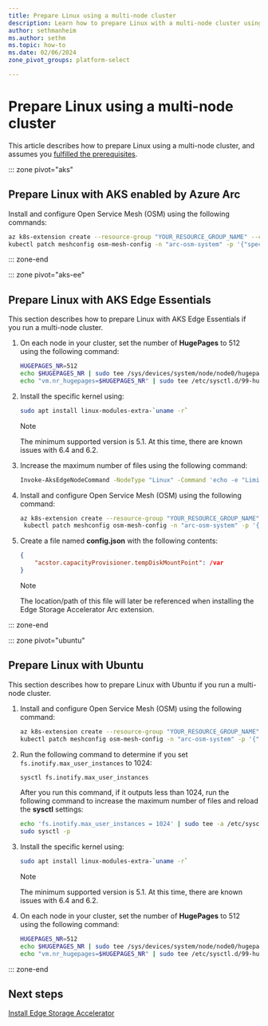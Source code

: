 ```yaml
---
title: Prepare Linux using a multi-node cluster
description: Learn how to prepare Linux with a multi-node cluster using AKS enabled by Azure Arc, Edge Essentials, or Ubuntu.
author: sethmanheim
ms.author: sethm
ms.topic: how-to
ms.date: 02/06/2024
zone_pivot_groups: platform-select

---
```


# Prepare Linux using a multi-node cluster

This article describes how to prepare Linux using a multi-node cluster, and assumes you [fulfilled the prerequisites](prepare-linux.md#prerequisites).

::: zone pivot="aks"
## Prepare Linux with AKS enabled by Azure Arc

Install and configure Open Service Mesh (OSM) using the following commands:

```bash
az k8s-extension create --resource-group "YOUR_RESOURCE_GROUP_NAME" --cluster-name "YOUR_CLUSTER_NAME" --cluster-type connectedClusters --extension-type Microsoft.openservicemesh --scope cluster --name osm
kubectl patch meshconfig osm-mesh-config -n "arc-osm-system" -p '{"spec":{"featureFlags":{"enableWASMStats": false }, "traffic":{"outboundPortExclusionList":[443,2379,2380], "inboundPortExclusionList":[443,2379,2380]}}}' --type=merge
```

::: zone-end

::: zone pivot="aks-ee"
## Prepare Linux with AKS Edge Essentials

This section describes how to prepare Linux with AKS Edge Essentials if you run a multi-node cluster.

1. On each node in your cluster, set the number of **HugePages** to 512 using the following command:

   ```bash
   HUGEPAGES_NR=512
   echo $HUGEPAGES_NR | sudo tee /sys/devices/system/node/node0/hugepages/hugepages-2048kB/nr_hugepages
   echo "vm.nr_hugepages=$HUGEPAGES_NR" | sudo tee /etc/sysctl.d/99-hugepages.conf
   ```

1. Install the specific kernel using:

   ```bash
   sudo apt install linux-modules-extra-`uname -r`
   ```

   > [!NOTE]
   > The minimum supported version is 5.1. At this time, there are known issues with 6.4 and 6.2.

1. Increase the maximum number of files using the following command:

   ```bash
   Invoke-AksEdgeNodeCommand -NodeType "Linux" -Command 'echo -e "LimitNOFILE=1048576" | sudo tee -a /etc/systemd/system/containerd.service.d/override.conf'
   ```

1. Install and configure Open Service Mesh (OSM) using the following command:

   ```bash
   az k8s-extension create --resource-group "YOUR_RESOURCE_GROUP_NAME" --cluster-name "YOUR_CLUSTER_NAME" --cluster-type connectedClusters --extension-type Microsoft.openservicemesh --scope cluster --name osm
    kubectl patch meshconfig osm-mesh-config -n "arc-osm-system" -p '{"spec":{"featureFlags":{"enableWASMStats": false }, "traffic":{"outboundPortEx
   ```

1. Create a file named **config.json** with the following contents:

   ```json
   {
       "acstor.capacityProvisioner.tempDiskMountPoint": /var
   }
   ```

   > [!NOTE]
   > The location/path of this file will later be referenced when installing the Edge Storage Accelerator Arc extension.

::: zone-end

::: zone pivot="ubuntu"
## Prepare Linux with Ubuntu

This section describes how to prepare Linux with Ubuntu if you run a multi-node cluster.

1. Install and configure Open Service Mesh (OSM) using the following command:

   ```bash
   az k8s-extension create --resource-group "YOUR_RESOURCE_GROUP_NAME" --cluster-name "YOUR_CLUSTER_NAME" --cluster-type connectedClusters --extension-type Microsoft.openservicemesh --scope cluster --name osm
   kubectl patch meshconfig osm-mesh-config -n "arc-osm-system" -p '{"spec":{"featureFlags":{"enableWASMStats": false }, "traffic":{"outboundPortExclusionList":[443,2379,2380], "inboundPortExclusionList":[443,2379,2380]}}}' --type=merge
   ```

1. Run the following command to determine if you set `fs.inotify.max_user_instances` to 1024:

   ```bash
   sysctl fs.inotify.max_user_instances
   ```

   After you run this command, if it outputs less than 1024, run the following command to increase the maximum number of files and reload the **sysctl** settings:

   ```bash
   echo 'fs.inotify.max_user_instances = 1024' | sudo tee -a /etc/sysctl.conf
   sudo sysctl -p
   ```

1. Install the specific kernel using:

   ```bash
   sudo apt install linux-modules-extra-`uname -r`
   ```

   > [!NOTE]
   > The minimum supported version is 5.1. At this time, there are known issues with 6.4 and 6.2.

1. On each node in your cluster, set the number of **HugePages** to 512 using the following command:

   ```bash
   HUGEPAGES_NR=512
   echo $HUGEPAGES_NR | sudo tee /sys/devices/system/node/node0/hugepages/hugepages-2048kB/nr_hugepages
   echo "vm.nr_hugepages=$HUGEPAGES_NR" | sudo tee /etc/sysctl.d/99-hugepages.conf
   ```

::: zone-end

## Next steps

[Install Edge Storage Accelerator](install-edge-storage-accelerator.md)
